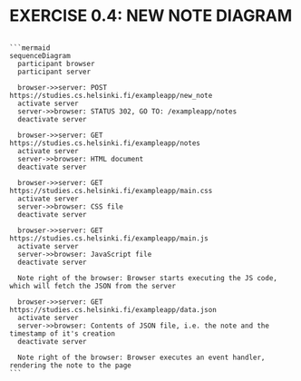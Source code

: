 # EXERCISE 0.4: NEW NOTE DIAGRAM

```mermaid
```
`````
```mermaid
sequenceDiagram
  participant browser
  participant server

  browser->>server: POST https://studies.cs.helsinki.fi/exampleapp/new_note
  activate server
  server->>browser: STATUS 302, GO TO: /exampleapp/notes
  deactivate server

  browser->>server: GET https://studies.cs.helsinki.fi/exampleapp/notes
  activate server 
  server->>browser: HTML document
  deactivate server

  browser->>server: GET https://studies.cs.helsinki.fi/exampleapp/main.css
  activate server
  server->>browser: CSS file
  deactivate server

  browser->>server: GET https://studies.cs.helsinki.fi/exampleapp/main.js
  activate server
  server->>browser: JavaScript file
  deactivate server

  Note right of the browser: Browser starts executing the JS code, which will fetch the JSON from the server

  browser->>server: GET https://studies.cs.helsinki.fi/exampleapp/data.json
  activate server
  server->>browser: Contents of JSON file, i.e. the note and the timestamp of it's creation
  deactivate server

  Note right of the browser: Browser executes an event handler, rendering the note to the page
```
